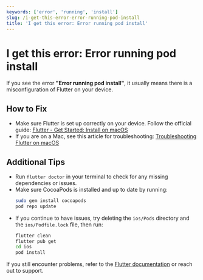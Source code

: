 ```yaml
---
keywords: ['error', 'running', 'install']
slug: /i-get-this-error-error-running-pod-install
title: 'I get this error: Error running pod install'
---
```


# I get this error: Error running pod install

If you see the error **"Error running pod install"**, it usually means there is a misconfiguration of Flutter on your device.

## How to Fix

- Make sure Flutter is set up correctly on your device. Follow the official guide: [Flutter - Get Started: Install on macOS](https://docs.flutter.dev/get-started/install/macos)
- If you are on a Mac, see this article for troubleshooting: [Troubleshooting Flutter on macOS](https://intercom.help/flutterflow/en/articles/6156947-i-get-this-error-error-running-pod-install)

## Additional Tips

- Run `flutter doctor` in your terminal to check for any missing dependencies or issues.
- Make sure CocoaPods is installed and up to date by running:
  ```sh
  sudo gem install cocoapods
  pod repo update
  ```
- If you continue to have issues, try deleting the `ios/Pods` directory and the `ios/Podfile.lock` file, then run:
  ```sh
  flutter clean
  flutter pub get
  cd ios
  pod install
  ```

If you still encounter problems, refer to the [Flutter documentation](https://docs.flutter.dev/) or reach out to support.